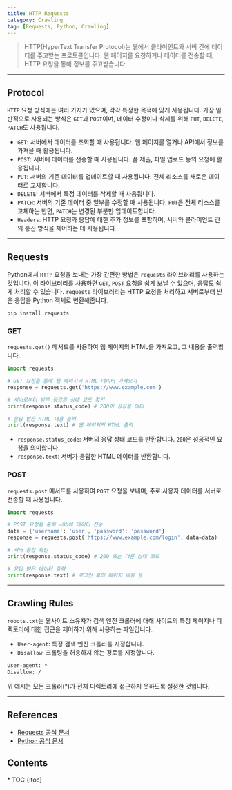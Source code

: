 ```yaml
---
title: HTTP Requests
category: Crawling
tag: [Requests, Python, Crawling]
---
```


> HTTP(HyperText Transfer Protocol)는 웹에서 클라이언트와 서버 간에 데이터를 주고받는 프로토콜입니다. 웹 페이지를 요청하거나 데이터를 전송할 때, HTTP 요청을 통해 정보를 주고받습니다. 

---

## Protocol
`HTTP` 요청 방식에는 여러 가지가 있으며, 각각 특정한 목적에 맞게 사용됩니다. 가장 일반적으로 사용되는 방식은 `GET`과 `POST`이며, 데이터 수정이나 삭제를 위해 `PUT`, `DELETE`, `PATCH`도 사용됩니다.

- `GET`: 서버에서 데이터를 조회할 때 사용됩니다. 웹 페이지를 열거나 API에서 정보를 가져올 때 활용됩니다.
- `POST`: 서버에 데이터를 전송할 때 사용됩니다. 폼 제출, 파일 업로드 등의 요청에 활용됩니다.
- `PUT`: 서버의 기존 데이터를 업데이트할 때 사용됩니다. 전체 리소스를 새로운 데이터로 교체합니다.
- `DELETE`: 서버에서 특정 데이터를 삭제할 때 사용됩니다.
- `PATCH`: 서버의 기존 데이터 중 일부를 수정할 때 사용됩니다. `PUT`은 전체 리소스를 교체하는 반면, `PATCH`는 변경된 부분만 업데이트합니다.
- `Headers`: HTTP 요청과 응답에 대한 추가 정보를 포함하며, 서버와 클라이언트 간의 통신 방식을 제어하는 데 사용됩니다.

---

## Requests
Python에서 `HTTP` 요청을 보내는 가장 간편한 방법은 `requests` 라이브러리를 사용하는 것입니다. 이 라이브러리를 사용하면 `GET`, `POST` 요청을 쉽게 보낼 수 있으며, 응답도 쉽게 처리할 수 있습니다. `requests` 라이브러리는 HTTP 요청을 처리하고 서버로부터 받은 응답을 Python 객체로 변환해줍니다.

```bash
pip install requests
```

### GET
`requests.get()` 메서드를 사용하여 웹 페이지의 HTML을 가져오고, 그 내용을 출력합니다.

```python
import requests

# GET 요청을 통해 웹 페이지의 HTML 데이터 가져오기
response = requests.get('https://www.example.com')

# 서버로부터 받은 응답의 상태 코드 확인
print(response.status_code) # 200이 성공을 의미

# 응답 받은 HTML 내용 출력
print(response.text) # 웹 페이지의 HTML 출력
```
- `response.status_code`: 서버의 응답 상태 코드를 반환합니다. `200`은 성공적인 요청을 의미합니다.
- `response.text`: 서버가 응답한 HTML 데이터를 반환합니다.

### POST
`requests.post` 메서드를 사용하여 `POST` 요청을 보내며, 주로 사용자 데이터를 서버로 전송할 때 사용됩니다.

```python
import requests

# POST 요청을 통해 서버에 데이터 전송
data = {'username': 'user', 'password': 'password'}
response = requests.post('https://www.example.com/login', data=data)

# 서버 응답 확인
print(response.status_code) # 200 또는 다른 상태 코드

# 응답 받은 데이터 출력
print(response.text) # 로그인 후의 페이지 내용 등
```

---

## Crawling Rules
`robots.txt`는 웹사이트 소유자가 검색 엔진 크롤러에 대해 사이트의 특정 페이지나 디렉토리에 대한 접근을 제어하기 위해 사용하는 파일입니다. 

- `User-agent`: 특정 검색 엔진 크롤러를 지정합니다.
- `Disallow`: 크롤링을 허용하지 않는 경로를 지정합니다.

```txt
User-agent: *  
Disallow: / 
```
위 예시는 모든 크롤러(*)가 전체 디렉토리에 접근하지 못하도록 설정한 것입니다.

---

## References
- [Requests 공식 문서](https://requests.readthedocs.io/en/latest/)
- [Python 공식 문서](https://docs.python.org/3/)

<nav class="post-toc" markdown="1">
  <h2>Contents</h2>
* TOC
{:toc}
</nav>
